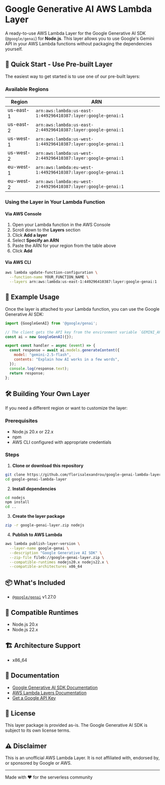 # Google Generative AI AWS Lambda Layer

A ready-to-use AWS Lambda Layer for the Google Generative AI SDK (`@google/genai`) for **Node.js**. This layer allows you to use Google's Gemini API in your AWS Lambda functions without packaging the dependencies yourself.

## 🚀 Quick Start - Use Pre-built Layer

The easiest way to get started is to use one of our pre-built layers:

### Available Regions

| Region    | ARN                                                          |
| --------- | ------------------------------------------------------------ |
| us-east-1 | `arn:aws:lambda:us-east-1:449296410387:layer:google-genai:1` |
| us-east-2 | `arn:aws:lambda:us-east-2:449296410387:layer:google-genai:1` |
| us-west-1 | `arn:aws:lambda:us-west-1:449296410387:layer:google-genai:1` |
| us-west-2 | `arn:aws:lambda:us-west-2:449296410387:layer:google-genai:1` |
| eu-west-1 | `arn:aws:lambda:eu-west-1:449296410387:layer:google-genai:1` |
| eu-west-2 | `arn:aws:lambda:eu-west-2:449296410387:layer:google-genai:1` |

### Using the Layer in Your Lambda Function

#### Via AWS Console

1. Open your Lambda function in the AWS Console
2. Scroll down to the **Layers** section
3. Click **Add a layer**
4. Select **Specify an ARN**
5. Paste the ARN for your region from the table above
6. Click **Add**

#### Via AWS CLI

```bash
aws lambda update-function-configuration \
  --function-name YOUR_FUNCTION_NAME \
  --layers arn:aws:lambda:us-east-1:449296410387:layer:google-genai:1
```


## 📝 Example Usage

Once the layer is attached to your Lambda function, you can use the Google Generative AI SDK:

```javascript
import {GoogleGenAI} from '@google/genai';

// The client gets the API key from the environment variable `GEMINI_API_KEY`.
const ai = new GoogleGenAI({});

export const handler = async (event) => {
  const response = await ai.models.generateContent({
    model: "gemini-2.5-flash",
    contents: "Explain how AI works in a few words",
  });
  console.log(response.text);
  return response;
};

```

## 🛠️ Building Your Own Layer

If you need a different region or want to customize the layer:

### Prerequisites

- Node.js 20.x or 22.x
- npm
- AWS CLI configured with appropriate credentials

### Steps

1. **Clone or download this repository**

```bash
git clone https://github.com/florisalexandrou/google-genai-lambda-layer.git
cd google-genai-lambda-layer
```

2. **Install dependencies**

```bash
cd nodejs
npm install
cd ..
```

3. **Create the layer package**

```bash
zip -r google-genai-layer.zip nodejs
```

4. **Publish to AWS Lambda**

```bash
aws lambda publish-layer-version \
  --layer-name google-genai \
  --description "Google Generative AI SDK" \
  --zip-file fileb://google-genai-layer.zip \
  --compatible-runtimes nodejs20.x nodejs22.x \
  --compatible-architectures x86_64
```

## 📦 What's Included

- [`@google/genai`](https://www.npmjs.com/package/@google/genai) v1.27.0

## 🔧 Compatible Runtimes

- Node.js 20.x
- Node.js 22.x

## 🏗️ Architecture Support

- x86_64

## 📖 Documentation

- [Google Generative AI SDK Documentation](https://ai.google.dev/gemini-api/docs)
- [AWS Lambda Layers Documentation](https://docs.aws.amazon.com/lambda/latest/dg/chapter-layers.html)
- [Get a Google API Key](https://aistudio.google.com/app/api-keys)

## 📄 License

This layer package is provided as-is. The Google Generative AI SDK is subject to its own license terms.

## ⚠️ Disclaimer

This is an unofficial AWS Lambda Layer. It is not affiliated with, endorsed by, or sponsored by Google or AWS.

---

Made with ❤️ for the serverless community

